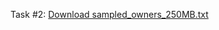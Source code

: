 
Task #2: 
[Download sampled_owners_250MB.txt](https://drive.google.com/file/d/1u9yqHtiYTzSKQQbPErYPoHtsHtvSlx7P/view?usp=sharing)


